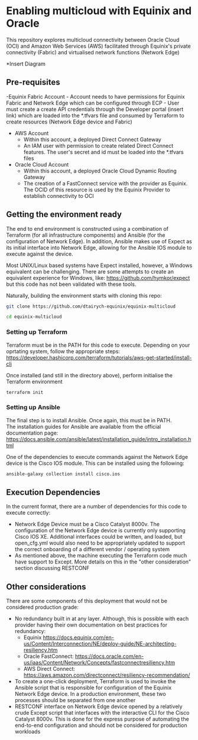 # Enabling multicloud with Equinix and Oracle

This repository explores multicloud connectivity between Oracle Cloud (OCI) and Amazon Web Services (AWS) facilitated through Equinix's private connectivity (Fabric) and virtualised network functions (Network Edge)

*Insert Diagram

## Pre-requisites

-Equinix Fabric Account
    - Account needs to have permissions for Equinix Fabric and Network Edge which can be configured through ECP
    - User must create a create API credentials through the Developer portal (insert link) which are loaded into the *.tfvars file and consumed by Terraform to create resources (Network Edge device and Fabric)
- AWS Account
    - Within this account, a deployed Direct Connect Gateway
    - An IAM user with permission to create related Direct Connect features.  The user's secret and id must be loaded into the *.tfvars files
- Oracle Cloud Account
    - Within this account, a deployed Oracle Cloud Dynamic Routing Gateway
    - The creation of a FastConnect service with the provider as Equinix.  The OCID of this resource is used by the Equinix Provider to establish connectivity to OCI


## Getting the environment ready

The end to end environment is constructed using a combination of Terraform (for all infrastructure components) and Ansible (for the configuration of Network Edge).  In addition, Ansible makes use of Expect as its initial interface into Network Edge, allowing for the Ansible IOS module to execute against the device.  

Most UNIX/Linux based systems have Expect installed, however, a Windows equivalent can be challenging.  There are some  attempts to create an equivalent experience for Windows, like: https://github.com/hymkor/expect but this code has not been validated with these tools.  

Naturally, building the environment starts with cloning this repo:

```bash
git clone https://github.com/dtairych-equinix/equinix-multicloud

```
```bash
cd equinix-multicloud
```


### Setting up Terraform 

Terraform must be in the PATH for this code to execute.  Depending on your oprtating system, follow the appropriate steps: https://developer.hashicorp.com/terraform/tutorials/aws-get-started/install-cli

Once installed (and still in the directory above), perform initialise the Terraform environment

```bash
terraform init
```

### Setting up Ansible

The final step is to install Ansible.  Once again, this must be in PATH.  
The installation guides for Ansible are available from the official documentation page: https://docs.ansible.com/ansible/latest/installation_guide/intro_installation.html

One of the dependencies to execute commands against the Network Edge device is the Cisco IOS module.  This can be installed using the following: 

```bash
ansible-galaxy collection install cisco.ios
```

## Execution Dependencies

In the current format, there are a number of dependencies for this code to execute correctly:
- Network Edge Device must be a Cisco Catalyst 8000v.  The configuration of the Network Edge device is currently only supporting Cisco IOS XE.  Additional interfaces could be written, and loaded, but open_cfg.yml would also need to be appropriately updated to support the correct onboarding of a different vendor / operating system
- As mentioned above, the machine executing the Terraform code much have support to Except.  More details on this in the "other consideration" section discussing RESTCONF

## Other considerations

There are some components of this deployment that would not be considered production grade:
- No redundancy built in at any layer.  Although, this is possible with each provider having their own documentation on best practices for redundancy: 
    - Equinix https://docs.equinix.com/en-us/Content/Interconnection/NE/deploy-guide/NE-architecting-resiliency.htm 
    - Oracle FastConnect: https://docs.oracle.com/en-us/iaas/Content/Network/Concepts/fastconnectresiliency.htm
    - AWS Direct Connect: https://aws.amazon.com/directconnect/resiliency-recommendation/
- To create a one-click deployment, Terraform is used to invoke the Ansible script that is responsible for configuration of the Equinix Network Edge device.  In a production environment, these two processes should be separated from one another
- RESTCONF interface on Network Edge device opened by a relatively crude Except script that interfaces with the interactive CLI for the Cisco Catalyst 8000v.  This is done for the express purpose of automating the end-to-end configuration and should not be considered for production workloads